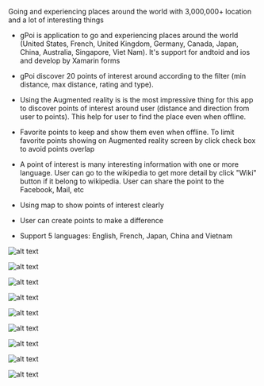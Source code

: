 Going and experiencing places around the world with 3,000,000+ location and a lot of interesting things

+ gPoi is application  to go and experiencing places around the world (United States, French, United Kingdom, Germany, Canada, Japan, China, Australia, Singapore, Viet Nam). It's support for andtoid and ios and develop by Xamarin forms

+ gPoi discover 20  points of interest around according to the filter (min distance,  max distance, rating and type).

+ Using the Augmented reality is is the most impressive thing for this app to discover points of interest around user (distance and direction from user to points). This help for user to find the place even when offline.

+ Favorite points to keep and show them even when offline. To limit favorite points showing on Augmented reality screen by click check box to avoid points overlap

+ A point of interest is many interesting information with one or more language.  User can go to the wikipedia to get more detail by click "Wiki" button if it belong to wikipedia. User can share the point to the Facebook, Mail, etc 

+ Using map to show points of interest clearly

+ User can create points to make a difference

+ Support 5 languages: English, French, Japan, China and Vietnam

![alt text](https://raw.githubusercontent.com/phamhaigiang/Document/master/IMG_1749.png)

![alt text](https://raw.githubusercontent.com/phamhaigiang/Document/master/IMG_1750.png)

![alt text](https://raw.githubusercontent.com/phamhaigiang/Document/master/IMG_1751.png)

![alt text](https://raw.githubusercontent.com/phamhaigiang/Document/master/IMG_1758.png)

![alt text](https://raw.githubusercontent.com/phamhaigiang/Document/master/IMG_1759.png)

![alt text](https://raw.githubusercontent.com/phamhaigiang/Document/master/IMG_1760.png)

![alt text](https://raw.githubusercontent.com/phamhaigiang/Document/master/IMG_1761.png)

![alt text](https://raw.githubusercontent.com/phamhaigiang/Document/master/IMG_1762.png)

![alt text](https://raw.githubusercontent.com/phamhaigiang/Document/master/IMG_1763.png)
